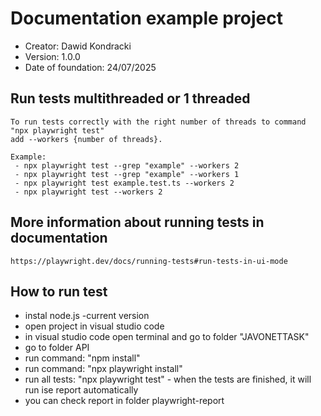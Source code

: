# Documentation example project

* Creator: Dawid Kondracki
* Version: 1.0.0
* Date of foundation: 24/07/2025

## Run tests multithreaded or 1 threaded

```
To run tests correctly with the right number of threads to command "npx playwright test"
add --workers {number of threads}.

Example:
 - npx playwright test --grep "example" --workers 2
 - npx playwright test --grep "example" --workers 1
 - npx playwright test example.test.ts --workers 2
 - npx playwright test --workers 2
```

## More information about running tests in documentation

```
https://playwright.dev/docs/running-tests#run-tests-in-ui-mode
```

## How to run test
- instal node.js -current version
- open project in visual studio code
- in visual studio code open terminal and go to folder "JAVONETTASK"
- go to folder API
- run command: "npm install"
- run command: "npx playwright install"
- run all tests: "npx playwright test" - when the tests are finished, it will run ise report automatically
- you can check report in folder playwright-report